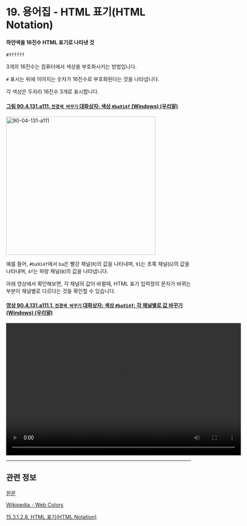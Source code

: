 # 19. 용어집 - HTML 표기(HTML Notation)

#### 하얀색을 16진수 HTML 표기로 나타낸 것
```
#ffffff
```

3개의 16진수는 컴퓨터에서 색상을 부호화시키는 방법입니다.

`#` 표시는 뒤에 이어지는 숫자가 16진수로 부호화된다는 것을 나타냅니다.

각 색상은 두자리 16진수 3개로 표시합니다.

<a id="90-04-131-a111"></a>

#### [그림 90.4.131.a111. `전경색 바꾸기` 대화상자: 색상 `#ba914f` (Windows) (우리말)](./90-04-0131-change_foreground_color.md#90-04-131-a111)
<img width="407" height="376" alt="90-04-131-a111" src="https://github.com/user-attachments/assets/386030d5-9ba7-481e-a8ef-cd3d2b912aa9" />

예를 들어, `#ba914f`에서 `ba`은 빨강 채널(`R`)의 값을 나타내며, `91`는 초록 채널(`G`)의 값을 나타내며, `4f`는 파랑 채널(`B`)의 값을 나타냅니다.

아래 영상에서 확인해보면, 각 채널의 값이 바뀔때, HTML 표기 입력창의 문자가 바뀌는 부분이 채널별로 다르다는 것을 확인할 수 있습니다.

<a id="90-04-131-a111-01"></a>

#### [영상 90.4.131.a111.1. `전경색 바꾸기` 대화상자: 색상 `#ba914f`: 각 채널별로 값 바꾸기 (Windows) (우리말)](./90-04-0131-change_foreground_color.md#90-04-131-a111-01)
<video controls="controls" width="640" height="360" src="https://github.com/user-attachments/assets/cadd5009-89ec-46a2-864f-2ba5e75dae8d"></video>

***

## 관련 정보

[원문](https://docs.gimp.org/2.10/ko/glossary.html#glossary-html-notation)

[Wikipedia - Web Colors](https://en.wikipedia.org/wiki/Web_colors)

[15.3.1.2.8. HTML 표기(HTML Notation)](./15-03-01-02-08-html_notation.md)